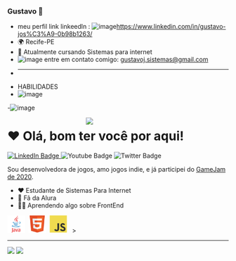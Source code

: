 ### Gustavo   👋

- meu perfil link linkeedln : ![image](https://user-images.githubusercontent.com/112762010/224693704-26f614f2-5fed-4b4b-8726-31739f27ef19.png)https://www.linkedin.com/in/gustavo-jos%C3%A9-0b98b1263/
- 🌍 Recife-PE
- 🧠 Atualmente cursando Sistemas para internet
-  ![image](https://user-images.githubusercontent.com/112762010/224694467-6e4dbbc4-b801-477e-8d25-44727295216b.png) entre em contato comigo: gustavoj.sistemas@gmail.com
-  <hr>
-  HABILIDADES
-  ![image](https://user-images.githubusercontent.com/112762010/224694967-15cd0812-78a3-4c64-9809-fafa16226b08.png)

-![image](https://user-images.githubusercontent.com/112762010/224695037-89e24cf8-f395-456f-a4d8-b6a28bd77741.png)



<img src = "banner.gif" width = "325px" align = "right">

# ❤ Olá, bom ter você por aqui!
  <div id="badges">
  <a href = "https://github.com/Gustavojl">
    <img src="https://img.shields.io/badge/LinkedIn-blue?style=for-the-badge&logo=linkedin&logoColor=white" alt="LinkedIn Badge"/>
  </a>
  <img src="https://img.shields.io/badge/YouTube-red?style=for-the-badge&logo=youtube&logoColor=white" alt="Youtube Badge"/>
  <img src="https://img.shields.io/badge/Twitter-blue?style=for-the-badge&logo=twitter&logoColor=white" alt="Twitter Badge"/>
  
</div>

Sou desenvolvedora de jogos, amo jogos indie, e já participei do [GameJam de 2020](https://github.com/risoflorais).

- ❤ Estudante de Sistemas Para Internet
- 💙 Fã da Alura
- 👩‍💻 Aprendendo algo sobre FrontEnd

<div>
  <img src="https://github.com/devicons/devicon/blob/master/icons/java/java-original-wordmark.svg" title="Java" alt="Java" width="40" height="40"/>&nbsp;
    <img src="https://github.com/devicons/devicon/blob/master/icons/html5/html5-original.svg" title="HTML5" alt="HTML" width="40" height="40"/>&nbsp;
  <img src="https://github.com/devicons/devicon/blob/master/icons/javascript/javascript-original.svg" title="JavaScript" alt="JavaScript" width="40" height="40"/>&nbsp;
  <ing src="https://user-images.githubusercontent.com/112762010/224695037-89e24cf8-f395-456f-a4d8-b6a28bd77741.png" width="40" height="40"/>&nbsp;>
  </div>

---


<div align = "left">
<img height = "200em" src="https://github-readme-stats.vercel.app/api/top-langs/?username=risoflorais&show_icons=true&theme=bear&count_private=true"/>
<img height = "200em" src="https://github-readme-stats.vercel.app/api?username=risoflorais&show_icons=true&show_icons=true&theme=bear&count_private=true" />
</div>
